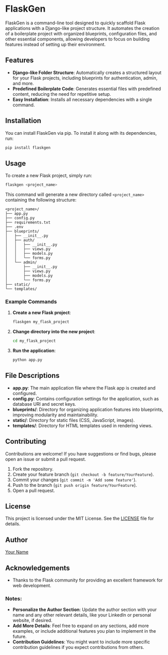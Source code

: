 # FlaskGen

FlaskGen is a command-line tool designed to quickly scaffold Flask applications with a Django-like project structure. It automates the creation of a boilerplate project with organized blueprints, configuration files, and other essential components, allowing developers to focus on building features instead of setting up their environment.

## Features

- **Django-like Folder Structure**: Automatically creates a structured layout for your Flask projects, including blueprints for authentication, admin, and more.
- **Predefined Boilerplate Code**: Generates essential files with predefined content, reducing the need for repetitive setup.
- **Easy Installation**: Installs all necessary dependencies with a single command.

## Installation

You can install FlaskGen via pip. To install it along with its dependencies, run:

```bash
pip install flaskgen
```

## Usage

To create a new Flask project, simply run:

```bash
flaskgen <project_name>
```

This command will generate a new directory called `<project_name>` containing the following structure:

```
<project_name>/
├── app.py
├── config.py
├── requirements.txt
├── .env
├── blueprints/
│   ├── __init__.py
│   ├── auth/
│   │   ├── __init__.py
│   │   ├── views.py
│   │   ├── models.py
│   │   └── forms.py
│   └── admin/
│       ├── __init__.py
│       ├── views.py
│       ├── models.py
│       └── forms.py
├── static/
└── templates/
```

### Example Commands

1. **Create a new Flask project**:
   ```bash
   flaskgen my_flask_project
   ```

2. **Change directory into the new project**:
   ```bash
   cd my_flask_project
   ```

3. **Run the application**:
   ```bash
   python app.py
   ```

## File Descriptions

- **app.py**: The main application file where the Flask app is created and configured.
- **config.py**: Contains configuration settings for the application, such as database URI and secret keys.
- **blueprints/**: Directory for organizing application features into blueprints, improving modularity and maintainability.
- **static/**: Directory for static files (CSS, JavaScript, images).
- **templates/**: Directory for HTML templates used in rendering views.

## Contributing

Contributions are welcome! If you have suggestions or find bugs, please open an issue or submit a pull request.

1. Fork the repository.
2. Create your feature branch (`git checkout -b feature/YourFeature`).
3. Commit your changes (`git commit -m 'Add some feature'`).
4. Push to the branch (`git push origin feature/YourFeature`).
5. Open a pull request.

## License

This project is licensed under the MIT License. See the [LICENSE](LICENSE) file for details.

## Author

[Your Name](https://github.com/Akash-nath29)

## Acknowledgements

- Thanks to the Flask community for providing an excellent framework for web development.

### Notes:
- **Personalize the Author Section**: Update the author section with your name and any other relevant details, like your LinkedIn or personal website, if desired.
- **Add More Details**: Feel free to expand on any sections, add more examples, or include additional features you plan to implement in the future.
- **Contribution Guidelines**: You might want to include more specific contribution guidelines if you expect contributions from others. 
